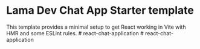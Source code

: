 # Lama Dev Chat App Starter template

This template provides a minimal setup to get React working in Vite with HMR and some ESLint rules.
#   r e a c t - c h a t - a p p l i c a t i o n  
 #   r e a c t - c h a t - a p p l i c a t i o n  
 